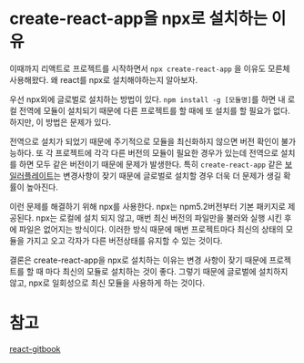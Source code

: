 # create-react-app을 npx로 설치하는 이유

이때까지 리액트로 프로젝트를 시작하면서 `npx create-react-app` 을 이유도 모른체 사용해왔다. 왜 react를 npx로 설치해야하는지 알아보자.

우선 npx외에 글로벌로 설치하는 방법이 있다. `npm install -g [모듈명]`를 하면 내 로컬 전역에 모듈이 설치되기 때문에 다른 프로젝트를 할 때에 또 설치를 할 필요가 없다. 하지만, 이 방법은 문제가 있다.

전역으로 설치가 되었기 때문에 주기적으로 모듈을 최신화하지 않으면 버전 확인이 불가능하다. 또 각 프로젝트에 각각 다른 버전의 모듈이 필요한 경우가 있는데 전역으로 설치를 하면 모두 같은 버전이기 때문에 문제가 발생한다. 특히 `create-react-app` 같은 [보일러플레이트](https://gocoder.tistory.com/2183)는 변경사항이 잦기 때문에 글로벌로 설치할 경우 더욱 더 문제가 생길 확률이 높아진다.

이런 문제를 해결하기 위해 npx를 사용한다. npx는 npm5.2버전부터 기본 패키지로 제공된다. npx는 로컬에 설치 되지 않고, 매번 최신 버전의 파일만을 불러와 실행 시킨 후에 파일은 없어지는 방식이다. 이러한 방식 때문에 매번 프로젝트마다 최신의 상태의 모듈을 가지고 오고 각자가 다른 버전상태를 유지할 수 있는 것이다.

결론은 create-react-app을 npx로 설치하는 이유는 변경 사항이 잦기 때문에 프로젝트를 할 때 마다 최신의 모듈로 설치하는 것이 좋다. 그렇기 때문에 글로벌에 설치하지 않고, npx로 일회성으로 최신 모듈을 사용하게 하는 것이다.

# 참고

[react-gitbook](https://ljh86029926.gitbook.io/coding-apple-react/undefined/npm-npx)
